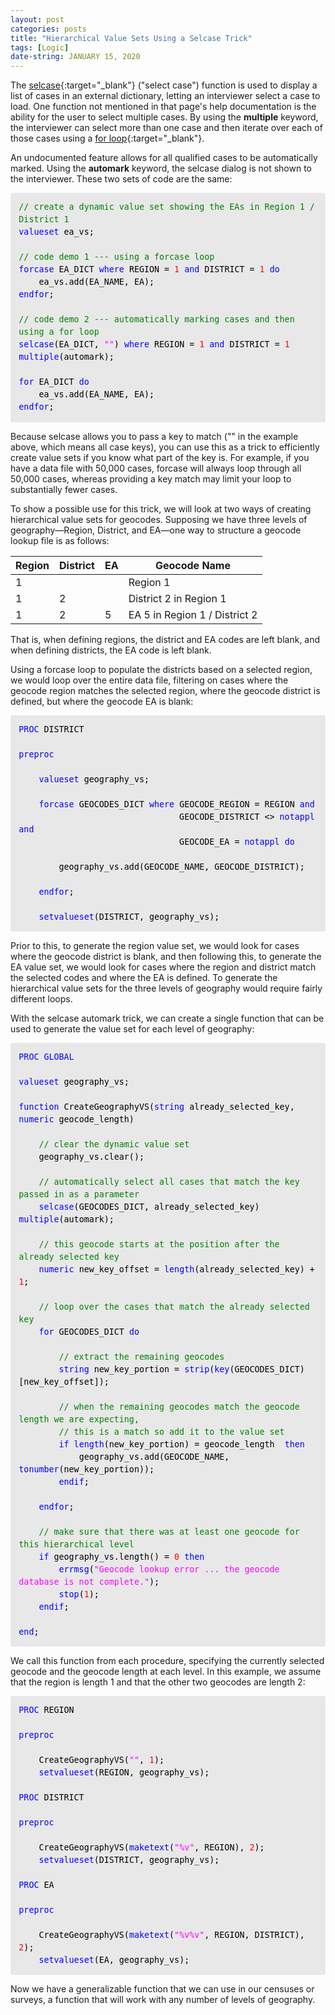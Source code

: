 ```yaml
---
layout: post
categories: posts
title: "Hierarchical Value Sets Using a Selcase Trick"
tags: [Logic]
date-string: JANUARY 15, 2020
---
```


The [selcase](http://www.csprousers.org/help/CSPro/selcase_function.html){:target="_blank"} ("select case") function is used to display a list of cases in an external dictionary, letting an interviewer select a case to load. One function not mentioned in that page's help documentation is the ability for the user to select multiple cases. By using the **multiple** keyword, the interviewer  can select more than one case and then iterate over each of those cases using a [for loop](https://www.csprousers.org/help/CSPro/for_dict_statement.html){:target="_blank"}.

An undocumented feature allows for all qualified cases to be automatically marked. Using the **automark** keyword, the
selcase dialog is not shown to the interviewer. These two sets of code are the same:

<div style="margin: 0px; padding: 1em; border-radius: 3px; line-height: 1.5; font-family: 'Inconsolata', monospace; font-size: 10pt; color: rgb(51, 51, 51); background-color: rgb(232, 232, 232);">
    <font color="green">// create a dynamic value set showing the EAs in Region 1 / District 1<br />
</font><font color="blue">valueset </font><font color="black">ea_vs;<br />
<br />
</font><font color="green">// code demo 1 --- using a forcase loop<br />
</font><font color="blue">forcase </font><font color="black">EA_DICT </font><font color="blue">where </font><font color="black">REGION = </font><font color="red">1 </font><font color="blue">and </font><font color="black">DISTRICT = </font><font color="red">1 </font><font color="blue">do<br />
&nbsp; &nbsp; </font><font color="black">ea_vs.add(EA_NAME, EA);<br />
</font><font color="blue">endfor</font><font color="black">;<br />
<br />
</font><font color="green">// code demo 2 --- automatically marking cases and then using a for loop<br />
</font><font color="blue">selcase</font><font color="black">(EA_DICT, </font><font color="fuchsia">""</font><font color="black">) </font><font color="blue">where </font><font color="black">REGION = </font><font color="red">1 </font><font color="blue">and </font><font color="black">DISTRICT = </font><font color="red">1 </font><font color="blue">multiple</font><font color="black">(automark);<br />
<br />
</font><font color="blue">for </font><font color="black">EA_DICT </font><font color="blue">do<br />
&nbsp; &nbsp; </font><font color="black">ea_vs.add(EA_NAME, EA);<br />
</font><font color="blue">endfor</font><font color="black">;</font>
</div>

Because selcase allows you to pass a key to match ("" in the example above, which means all case keys), you can use this as a trick to efficiently create value sets if you know what part of the key is. For example, if you have a data file with 50,000 cases, forcase will always loop through all 50,000 cases, whereas providing a key match may limit your loop to substantially fewer cases.

To show a possible use for this trick, we will look at two ways of creating hierarchical value sets for geocodes. Supposing we have three levels of geography&mdash;Region, District, and EA&mdash;one way to structure a geocode lookup file is as follows:

| Region | District | EA  | Geocode Name |
| ------ | -------- | --- | ------------ |
| 1      |          |     | Region 1 |
| 1      | 2        |     | District 2 in Region 1 |
| 1      | 2        | 5   | EA 5 in Region 1 / District 2 |

That is, when defining regions, the district and EA codes are left blank, and when defining districts, the EA code is left blank.

Using a forcase loop to populate the districts based on a selected region, we would loop over the entire data file, filtering on cases where the geocode region matches the selected region, where the geocode district is defined, but where the geocode EA is blank:

<div style="margin: 0px; padding: 1em; border-radius: 3px; line-height: 1.5; font-family: 'Inconsolata', monospace; font-size: 10pt; color: rgb(51, 51, 51); background-color: rgb(232, 232, 232);">
    <font color="blue">PROC </font><font color="black">DISTRICT<br />
<br />
</font><font color="blue">preproc<br />
<br />
&nbsp; &nbsp; valueset </font><font color="black">geography_vs;<br />
<br />
&nbsp; &nbsp; </font><font color="blue">forcase </font><font color="black">GEOCODES_DICT </font><font color="blue">where </font><font color="black">GEOCODE_REGION = REGION </font><font color="blue">and<br />
&nbsp; &nbsp; &nbsp; &nbsp; &nbsp; &nbsp; &nbsp; &nbsp; &nbsp; &nbsp; &nbsp; &nbsp; &nbsp; &nbsp; &nbsp; &nbsp; </font><font color="black">GEOCODE_DISTRICT &lt;&gt; </font><font color="blue">notappl and<br />
&nbsp; &nbsp; &nbsp; &nbsp; &nbsp; &nbsp; &nbsp; &nbsp; &nbsp; &nbsp; &nbsp; &nbsp; &nbsp; &nbsp; &nbsp; &nbsp; </font><font color="black">GEOCODE_EA = </font><font color="blue">notappl do<br />
<br />
&nbsp; &nbsp; &nbsp; &nbsp; </font><font color="black">geography_vs.add(GEOCODE_NAME, GEOCODE_DISTRICT);<br />
<br />
&nbsp; &nbsp; </font><font color="blue">endfor</font><font color="black">;<br />
<br />
&nbsp; &nbsp; </font><font color="blue">setvalueset</font><font color="black">(DISTRICT, geography_vs);<br />
</font>
</div>

Prior to this, to generate the region value set, we would look for cases where the geocode district is blank, and then following this, to generate the EA value set, we would look for cases where the region and district match the selected codes and where the EA is defined. To generate the hierarchical value sets for the three levels of geography would require fairly different loops.

With the selcase automark trick, we can create a single function that can be used to generate the value set for each level of geography:

<div style="margin: 0px; padding: 1em; border-radius: 3px; line-height: 1.5; font-family: 'Inconsolata', monospace; font-size: 10pt; color: rgb(51, 51, 51); background-color: rgb(232, 232, 232);">
    <font color="blue">PROC GLOBAL<br />
<br />
valueset </font><font color="black">geography_vs;<br />
<br />
</font><font color="blue">function </font><font color="black">CreateGeographyVS(</font><font color="blue">string </font><font color="black">already_selected_key, </font><font color="blue">numeric </font><font color="black">geocode_length)<br />
<br />
</font><font color="green">&nbsp; &nbsp; // clear the dynamic value set<br />
&nbsp; &nbsp; </font><font color="black">geography_vs.clear();<br />
<br />
</font><font color="green">&nbsp; &nbsp; // automatically select all cases that match the key passed in as a parameter<br />
&nbsp; &nbsp; </font><font color="blue">selcase</font><font color="black">(GEOCODES_DICT, already_selected_key) </font><font color="blue">multiple</font><font color="black">(automark);<br />
<br />
</font><font color="green">&nbsp; &nbsp; // this geocode starts at the position after the already selected key<br />
&nbsp; &nbsp; </font><font color="blue">numeric </font><font color="black">new_key_offset = </font><font color="blue">length</font><font color="black">(already_selected_key) + </font><font color="red">1</font><font color="black">;<br />
<br />
</font><font color="green">&nbsp; &nbsp; // loop over the cases that match the already selected key<br />
&nbsp; &nbsp; </font><font color="blue">for </font><font color="black">GEOCODES_DICT </font><font color="blue">do<br />
<br />
</font><font color="green">&nbsp; &nbsp; &nbsp; &nbsp; // extract the remaining geocodes<br />
&nbsp; &nbsp; &nbsp; &nbsp; </font><font color="blue">string </font><font color="black">new_key_portion = </font><font color="blue">strip</font><font color="black">(</font><font color="blue">key</font><font color="black">(GEOCODES_DICT)[new_key_offset]);<br />
<br />
</font><font color="green">&nbsp; &nbsp; &nbsp; &nbsp; // when the remaining geocodes match the geocode length we are expecting,<br />
&nbsp; &nbsp; &nbsp; &nbsp; // this is a match so add it to the value set<br />
&nbsp; &nbsp; &nbsp; &nbsp; </font><font color="blue">if length</font><font color="black">(new_key_portion) = geocode_length &nbsp;</font><font color="blue">then<br />
&nbsp; &nbsp; &nbsp; &nbsp; &nbsp; &nbsp; </font><font color="black">geography_vs.add(GEOCODE_NAME, </font><font color="blue">tonumber</font><font color="black">(new_key_portion));<br />
&nbsp; &nbsp; &nbsp; &nbsp; </font><font color="blue">endif</font><font color="black">;<br />
<br />
&nbsp; &nbsp; </font><font color="blue">endfor</font><font color="black">;<br />
<br />
</font><font color="green">&nbsp; &nbsp; // make sure that there was at least one geocode for this hierarchical level<br />
&nbsp; &nbsp; </font><font color="blue">if </font><font color="black">geography_vs.length() = </font><font color="red">0 </font><font color="blue">then<br />
&nbsp; &nbsp; &nbsp; &nbsp; errmsg</font><font color="black">(</font><font color="fuchsia">"Geocode lookup error ... the geocode database is not complete."</font><font color="black">);<br />
&nbsp; &nbsp; &nbsp; &nbsp; </font><font color="blue">stop</font><font color="black">(</font><font color="red">1</font><font color="black">);<br />
&nbsp; &nbsp; </font><font color="blue">endif</font><font color="black">;<br />
<br />
</font><font color="blue">end</font><font color="black">;</font>
</div>

We call this function from each procedure, specifying the currently selected geocode and the geocode length at each level. In this example, we assume that the region is length 1 and that the other two geocodes are length 2:

<div style="margin: 0px; padding: 1em; border-radius: 3px; line-height: 1.5; font-family: 'Inconsolata', monospace; font-size: 10pt; color: rgb(51, 51, 51); background-color: rgb(232, 232, 232);">
    <font color="blue">PROC </font><font color="black">REGION<br />
<br />
</font><font color="blue">preproc<br />
<br />
&nbsp; &nbsp; </font><font color="black">CreateGeographyVS(</font><font color="fuchsia">""</font><font color="black">, </font><font color="red">1</font><font color="black">);<br />
&nbsp; &nbsp; </font><font color="blue">setvalueset</font><font color="black">(REGION, geography_vs);<br />
<br />
</font><font color="blue">PROC </font><font color="black">DISTRICT<br />
<br />
</font><font color="blue">preproc<br />
<br />
&nbsp; &nbsp; </font><font color="black">CreateGeographyVS(</font><font color="blue">maketext</font><font color="black">(</font><font color="fuchsia">"%v"</font><font color="black">, REGION), </font><font color="red">2</font><font color="black">);<br />
&nbsp; &nbsp; </font><font color="blue">setvalueset</font><font color="black">(DISTRICT, geography_vs);<br />
<br />
</font><font color="blue">PROC </font><font color="black">EA<br />
<br />
</font><font color="blue">preproc<br />
<br />
&nbsp; &nbsp; </font><font color="black">CreateGeographyVS(</font><font color="blue">maketext</font><font color="black">(</font><font color="fuchsia">"%v%v"</font><font color="black">, REGION, DISTRICT), </font><font color="red">2</font><font color="black">);<br />
&nbsp; &nbsp; </font><font color="blue">setvalueset</font><font color="black">(EA, geography_vs);</font>
</div>

Now we have a generalizable function that we can use in our censuses or surveys, a function that will work with any number of levels of geography.
